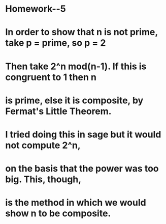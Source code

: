 Homework--5
===========

# In order to show that n is not prime, take p = prime, so p = 2
# Then take 2^n mod(n-1). If this is congruent to 1 then n
# is prime, else it is composite, by Fermat's Little Theorem. 

# I tried doing this in sage but it would not compute 2^n,
# on the basis that the power was too big. This, though,
# is the method in which we would show n to be composite. 
